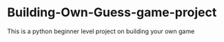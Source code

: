 # Building-Own-Guess-game-project
This is a python beginner level project on building your own game
